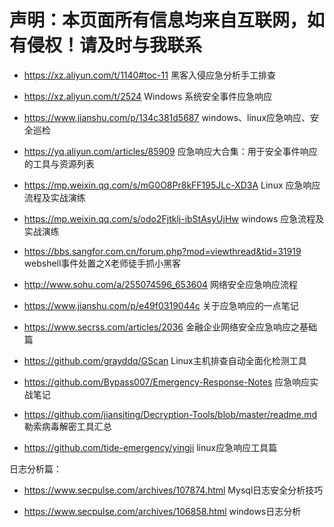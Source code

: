 # 声明：本页面所有信息均来自互联网，如有侵权！请及时与我联系

- <https://xz.aliyun.com/t/1140#toc-11>  黑客入侵应急分析手工排查

- <https://xz.aliyun.com/t/2524>  Windows 系统安全事件应急响应

- <https://www.jianshu.com/p/134c381d5687>  windows、linux应急响应、安全巡检

- <https://yq.aliyun.com/articles/85909>   应急响应大合集：用于安全事件响应的工具与资源列表

- <https://mp.weixin.qq.com/s/mG0O8Pr8kFF195JLc-XD3A>  Linux 应急响应流程及实战演练

- <https://mp.weixin.qq.com/s/odo2Fjtklj-ibStAsyUjHw>  windows 应急流程及实战演练

- <https://bbs.sangfor.com.cn/forum.php?mod=viewthread&tid=31919>  webshell事件处置之X老师徒手抓小黑客

- <http://www.sohu.com/a/255074596_653604>  网络安全应急响应流程

- <https://www.jianshu.com/p/e49f0319044c>   关于应急响应的一点笔记

- <https://www.secrss.com/articles/2036>  金融企业网络安全应急响应之基础篇

- <https://github.com/grayddq/GScan>  Linux主机排查自动全面化检测工具

- <https://github.com/Bypass007/Emergency-Response-Notes> 应急响应实战笔记

- <https://github.com/jiansiting/Decryption-Tools/blob/master/readme.md>  勒索病毒解密工具汇总

- <https://github.com/tide-emergency/yingji>  linux应急响应工具篇

日志分析篇：

- <https://www.secpulse.com/archives/107874.html> Mysql日志安全分析技巧

- <https://www.secpulse.com/archives/106858.html> windows日志分析
